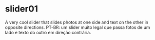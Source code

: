 # slider01
A very cool slider that slides photos at one side and text on the other in opposite directions. PT-BR: um slider muito legal que passa fotos de um lado e texto do outro em direção contrária.
